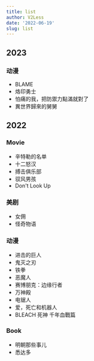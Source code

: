 ```yaml
---
title: list
author: V2Less
date: '2022-06-19'
slug: list
---
```

## 2023
### 动漫
- BLAME
- 烙印勇士
- 怕痛的我，把防禦力點滿就對了
- 異世界歸來的舅舅

## 2022

### Movie

- 辛特勒的名单
- 十二怒汉
- 搏击俱乐部
- 驭风男孩
- Don't Look Up

### 美剧
- 女佣
- 怪奇物语

### 动漫

- 进击的巨人
- 鬼灭之刃
- 铁拳
- 恶魔人
- 赛博朋克：边缘行者
- 万神殿
- 电锯人
- 爱，死亡和机器人
- BLEACH 死神 千年血戰篇

### Book
- 明朝那些事儿
- 悉达多

